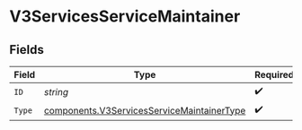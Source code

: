 # V3ServicesServiceMaintainer


## Fields

| Field                                                                                                    | Type                                                                                                     | Required                                                                                                 | Description                                                                                              |
| -------------------------------------------------------------------------------------------------------- | -------------------------------------------------------------------------------------------------------- | -------------------------------------------------------------------------------------------------------- | -------------------------------------------------------------------------------------------------------- |
| `ID`                                                                                                     | *string*                                                                                                 | :heavy_check_mark:                                                                                       | N/A                                                                                                      |
| `Type`                                                                                                   | [components.V3ServicesServiceMaintainerType](../../models/components/v3servicesservicemaintainertype.md) | :heavy_check_mark:                                                                                       | N/A                                                                                                      |